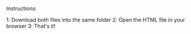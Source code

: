 Instructions:

1: Download both files into the same folder
2: Open the HTML file in your browser
3: That's it!
